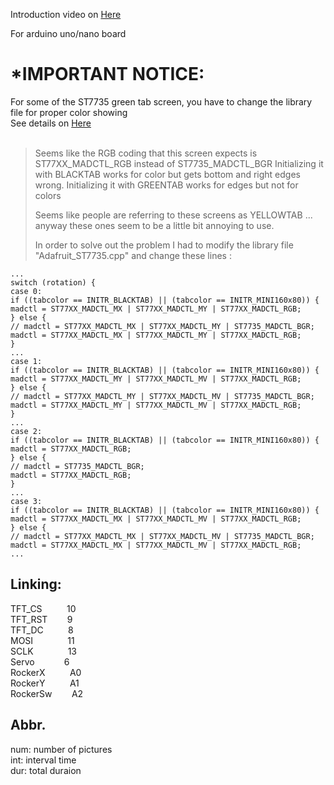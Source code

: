 Introduction video on [Here](www.bilibili.com/video/BV1rCYEewEnP)

For arduino uno/nano board

*IMPORTANT NOTICE:
==================
For some of the ST7735 green tab screen, you have to change the library file for proper color showing<br>
See details on [Here](github.com/adafruit/Adafruit-ST7735-Library/issues/154)<br>
<br>
>Seems like the RGB coding that this screen expects is ST77XX_MADCTL_RGB instead of ST7735_MADCTL_BGR
>Initializing it with BLACKTAB works for color but gets bottom and right edges wrong.
>Initializing it with GREENTAB works for edges but not for colors
>
>Seems like people are referring to these screens as YELLOWTAB ... anyway these ones seem to be a little bit annoying to use.
>
>In order to solve out the problem I had to modify the library file "Adafruit_ST7735.cpp" and change these lines :
```
...
switch (rotation) {
case 0:
if ((tabcolor == INITR_BLACKTAB) || (tabcolor == INITR_MINI160x80)) {
madctl = ST77XX_MADCTL_MX | ST77XX_MADCTL_MY | ST77XX_MADCTL_RGB;
} else {
// madctl = ST77XX_MADCTL_MX | ST77XX_MADCTL_MY | ST7735_MADCTL_BGR;
madctl = ST77XX_MADCTL_MX | ST77XX_MADCTL_MY | ST77XX_MADCTL_RGB;
}
...
case 1:
if ((tabcolor == INITR_BLACKTAB) || (tabcolor == INITR_MINI160x80)) {
madctl = ST77XX_MADCTL_MY | ST77XX_MADCTL_MV | ST77XX_MADCTL_RGB;
} else {
// madctl = ST77XX_MADCTL_MY | ST77XX_MADCTL_MV | ST7735_MADCTL_BGR;
madctl = ST77XX_MADCTL_MY | ST77XX_MADCTL_MV | ST77XX_MADCTL_RGB;
}
...
case 2:
if ((tabcolor == INITR_BLACKTAB) || (tabcolor == INITR_MINI160x80)) {
madctl = ST77XX_MADCTL_RGB;
} else {
// madctl = ST7735_MADCTL_BGR;
madctl = ST77XX_MADCTL_RGB;
}
...
case 3:
if ((tabcolor == INITR_BLACKTAB) || (tabcolor == INITR_MINI160x80)) {
madctl = ST77XX_MADCTL_MX | ST77XX_MADCTL_MV | ST77XX_MADCTL_RGB;
} else {
// madctl = ST77XX_MADCTL_MX | ST77XX_MADCTL_MV | ST7735_MADCTL_BGR;
madctl = ST77XX_MADCTL_MX | ST77XX_MADCTL_MV | ST77XX_MADCTL_RGB;
...
```

Linking:
--------
TFT_CS&nbsp;&nbsp;&nbsp;&nbsp;&nbsp;&nbsp;&nbsp;&nbsp;&nbsp;&nbsp;10<br>
TFT_RST&nbsp;&nbsp;&nbsp;&nbsp;&nbsp;&nbsp;&nbsp;&nbsp;9<br>
TFT_DC&nbsp;&nbsp;&nbsp;&nbsp;&nbsp;&nbsp;&nbsp;&nbsp;&nbsp;&nbsp;8<br>
MOSI&nbsp;&nbsp;&nbsp;&nbsp;&nbsp;&nbsp;&nbsp;&nbsp;&nbsp;&nbsp;&nbsp;&nbsp;&nbsp;&nbsp;11<br>
SCLK&nbsp;&nbsp;&nbsp;&nbsp;&nbsp;&nbsp;&nbsp;&nbsp;&nbsp;&nbsp;&nbsp;&nbsp;&nbsp;&nbsp;13<br>
Servo&nbsp;&nbsp;&nbsp;&nbsp;&nbsp;&nbsp;&nbsp;&nbsp;&nbsp;&nbsp;&nbsp;&nbsp;6<br>
RockerX&nbsp;&nbsp;&nbsp;&nbsp;&nbsp;&nbsp;&nbsp;&nbsp;&nbsp;&nbsp;A0<br>
RockerY&nbsp;&nbsp;&nbsp;&nbsp;&nbsp;&nbsp;&nbsp;&nbsp;&nbsp;&nbsp;A1<br>
RockerSw&nbsp;&nbsp;&nbsp;&nbsp;&nbsp;&nbsp;&nbsp;&nbsp;A2<br>

Abbr.
-----
num: number of pictures<br>
int: interval time<br>
dur: total duraion<br>
